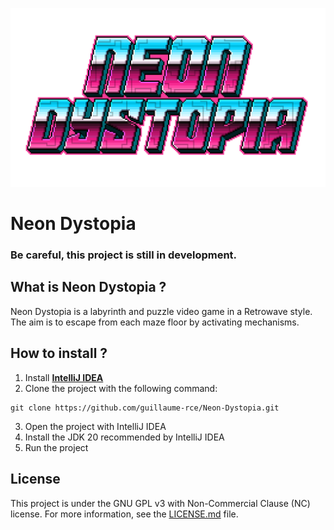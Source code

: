 ![Neon-Dystopia](NeonDystopia.png)

# Neon Dystopia
### Be careful, this project is still in development.

## What is Neon Dystopia ?
Neon Dystopia is a labyrinth and puzzle video game in a Retrowave style. The aim is to escape from each maze floor by activating mechanisms.

## How to install ?
1. Install [**IntelliJ IDEA**](https://www.jetbrains.com/idea/)
2. Clone the project with the following command:
```shell
git clone https://github.com/guillaume-rce/Neon-Dystopia.git
```
3. Open the project with IntelliJ IDEA
4. Install the JDK 20 recommended by IntelliJ IDEA
5. Run the project

## License
This project is under the GNU GPL v3 with Non-Commercial Clause (NC) license. For more information, see the [LICENSE.md](LICENSE.md) file.
